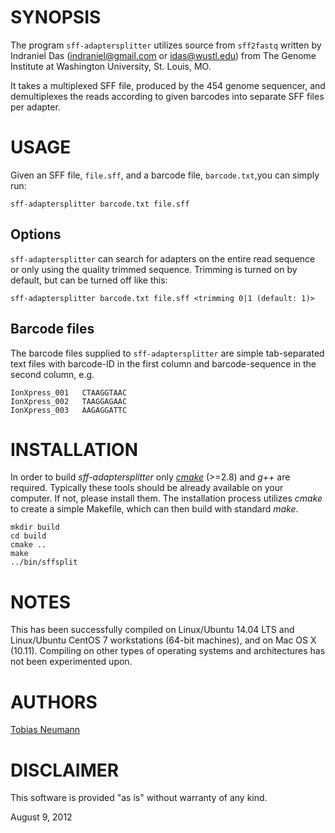 SYNOPSIS
========

The program `sff-adaptersplitter` utilizes source from `sff2fastq` written by Indraniel Das (indraniel@gmail.com or idas@wustl.edu) from The Genome Institute at Washington University, St. Louis, MO.

It takes a multiplexed SFF file, produced by the 454 genome sequencer, and demultiplexes the reads according to given barcodes into separate SFF files per adapter.

USAGE
=====

Given an SFF file, `file.sff`, and a barcode file, `barcode.txt`,you can simply run:

    sff-adaptersplitter barcode.txt file.sff


Options
-------

`sff-adaptersplitter` can search for adapters on the entire read sequence or only using the quality trimmed sequence. Trimming is turned on by default, but can be turned off like this:

    sff-adaptersplitter barcode.txt file.sff <trimming 0|1 (default: 1)>
    
Barcode files
-------------

The barcode files supplied to `sff-adaptersplitter` are simple tab-separated text files with barcode-ID in the first column and barcode-sequence in the second column, e.g.

    IonXpress_001	CTAAGGTAAC
    IonXpress_002	TAAGGAGAAC
    IonXpress_003	AAGAGGATTC


INSTALLATION
============

In order to build *sff-adaptersplitter* only *[cmake](http://www.cmake.org/)* (>=2.8) and *g++* are required. Typically these tools should be already available on your computer. If not, please install them.
The installation process utilizes *cmake* to create a simple Makefile, which can then build with standard *make*.

    mkdir build
    cd build
    cmake ..
    make
    ../bin/sffsplit

NOTES
=====

This has been successfully compiled on Linux/Ubuntu 14.04 LTS and Linux/Ubuntu CentOS 7
workstations (64-bit machines), and on Mac OS X (10.11).  Compiling on other types of operating systems and architectures
has not been experimented upon.

AUTHORS
=======

[Tobias Neumann](tobias.neumann.at@gmail.com)

DISCLAIMER
==========

This software is provided "as is" without warranty of any kind.


August 9, 2012
